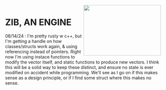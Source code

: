 <img src="https://i.imgur.com/FX8cmmQ.png" width="250" height="164" align="right"/>

# ZIB, AN ENGINE

08/14/24 : I'm pretty rusty w c++, but I'm getting a handle on how classes/structs work again, & using referencing instead of pointers. Right now I'm using instace functions to modify the vector itself, and static functions to produce new vectors. I think this will be a solid way to keep these distinct, and ensure no state is ever modified on accident while programming. We'll see as I go on if this makes sense as a design principle, or if I find some struct where this makes no sense.